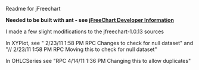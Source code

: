 Readme for jFreechart

**Needed to be built with ant - see [jFreeChart Developer Information](http://sourceforge.net/apps/mediawiki/jfreechart/index.php?title=Developer_Information)**


I made a few slight modifications to the jfreechart-1.0.13 sources

In XYPlot, see " 2/23/11 1:58 PM RPC Changes to check for null dataset" and
"// 2/23/11 1:58 PM RPC Moving this to check for null dataset"

In OHLCSeries see "RPC 4/14/11 1:36 PM Changing this to allow duplicates"

[jFreeChartDevelopment]: http://sourceforge.net/apps/mediawiki/jfreechart/index.php?title=Developer_Information


